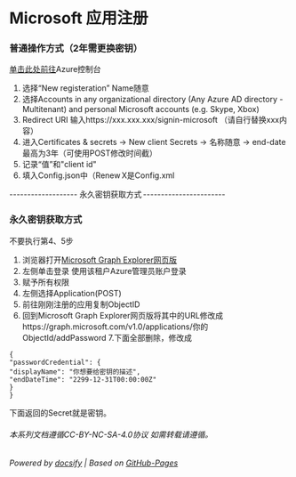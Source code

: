 # Microsoft 应用注册

### 普通操作方式（2年需更换密钥）

[单击此处前往](https://portal.azure.com/#blade/Microsoft_AAD_RegisteredApps/ApplicationsListBlade)Azure控制台

1. 选择“New registeration” Name随意
2. 选择Accounts in any organizational directory (Any Azure AD directory - Multitenant) and personal Microsoft accounts (e.g. Skype, Xbox)
3. Redirect URI 输入https://xxx.xxx.xxx/signin-microsoft （请自行替换xxx内容）
4. 进入Certificates & secrets -> New client Secrets -> 名称随意 -> end-date 最高为3年（可使用POST修改时间截）
5. 记录“值”和"client id"
6. 填入Config.json中（Renew X是Config.xml


------------------- 永久密钥获取方式 -----------------------


### 永久密钥获取方式   

不要执行第4、5步
1. 浏览器打开[Microsoft Graph Explorer网页版](https://developer.microsoft.com/en-us/graph/graph-explorer)
2. 左侧单击登录 使用该租户Azure管理员账户登录
3. 赋予所有权限
4. 左侧选择Application(POST)
5. 前往刚刚注册的应用复制ObjectID
6. 回到Microsoft Graph Explorer网页版将其中的URL修改成https://graph.microsoft.com/v1.0/applications/你的ObjectId/addPassword
7.下面全部删除，修改成

~~~
{
"passwordCredential": {
"displayName": "你想要给密钥的描述",
"endDateTime": "2299-12-31T00:00:00Z"
}
}
~~~

下面返回的Secret就是密钥。


###### 本系列文档遵循CC-BY-NC-SA-4.0协议 如需转载请遵循。

###### Powered by [docsify](https://docsify.js.org/#/zh-cn/) | Based on [GitHub-Pages](https://github.com/leeskyler-top/Microsoft365-E5Developer-Renew-Web-Docs/)

